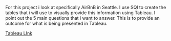 For this project i look at specifically AirBnB in Seattle. I use SQl to create the tables that i will use to visually provide this information using Tableau. 
I point out the 5 main questions that i want to answer. This is to provide an outcome for what is being presented in Tableau.  



[Tableau LInk](https://public.tableau.com/app/profile/mohammed.naeem8575) 
